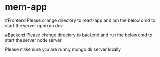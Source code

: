 # mern-app
#Frontend
Please change directory to react-app and run the below cmd to start the server
npm run dev

#Backend
Please change directory to backend and run the below cmd to start the server
node server

Please make sure you are runnly mongo db server locally

